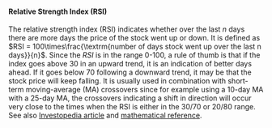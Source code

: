 <script type="text/javascript"
  src="http://cdn.mathjax.org/mathjax/latest/MathJax.js?config=TeX-AMS-MML_HTMLorMML">
</script>

#### Relative Strength Index (RSI)

The relative strength index (RSI) indicates whether over the last *n* days there are more days the price of the stock went up or down. 
It is defined as $RSI = 100\times\frac{\textrm{number of days stock went up over the last n days}}{n}$. Since the $RSI$ is in the range 0-100, a rule of thumb is that if the index goes above 30 in an upward trend, it is an indication of better days ahead. If it goes below 70 following a downward trend, it may be that the stock price will keep falling. It is usually used in combination with short-term moving-average (MA) crossovers since for example using a 10-day MA with a 25-day MA, the crossovers indicating a shift in direction will occur very close to the times when the RSI is either in the 30/70 or 20/80 range. See also [Investopedia article](https://www.investopedia.com/articles/technical/071601.asp) and [mathematical reference](http://www.fmlabs.com/reference/default.htm?url=RSI.htm).


